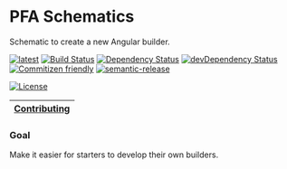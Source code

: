 # PFA Schematics

Schematic to create a new Angular builder.

[![latest](https://img.shields.io/npm/v/%40pfa%2Fschematics/latest.svg)](https://npmjs.com/package/@pfa/schematics)
[![Build Status](https://travis-ci.org/pfa-stack/schematics.svg?branch=master)](https://travis-ci.org/pfa-stack/schematics)
[![Dependency Status](https://david-dm.org/pfa-stack/schematics.svg)](https://david-dm.org/pfa-stack/schematics)
[![devDependency Status](https://david-dm.org/pfa-stack/schematics/dev-status.svg)](https://david-dm.org/pfa-stack/schematics?type=dev)
[![Commitizen friendly](https://img.shields.io/badge/commitizen-friendly-brightgreen.svg)](http://commitizen.github.io/cz-cli/)
[![semantic-release](https://img.shields.io/badge/%20%20%F0%9F%93%A6%F0%9F%9A%80-semantic--release-e10079.svg)](https://github.com/semantic-release/semantic-release)

[![License](https://img.shields.io/npm/l/@pfa/schematics.svg)](https://github.com/pfa-stack/schematics/blob/master/LICENSE)

| [Contributing](https://github.com/angular/angular-cli/blob/master/CONTRIBUTING.md) |
| ---------------------------------------------------------------------------------- |


### Goal

Make it easier for starters to develop their own builders.
